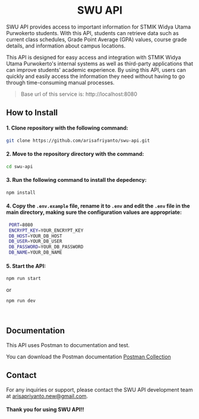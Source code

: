 <h1 align="center">SWU API</h1>

SWU API provides access to important information for STMIK Widya Utama Purwokerto students. With this API, students can retrieve data such as current class schedules, Grade Point Average (GPA) values, course grade details, and information about campus locations.

This API is designed for easy access and integration with STMIK Widya Utama Purwokerto's internal systems as well as third-party applications that can improve students' academic experience. By using this API, users can quickly and easily access the information they need without having to go through time-consuming manual processes.

> Base url of this service is: http://localhost:8080

## How to Install

#### 1. Clone repository with the following command:
   
   ```bash
   git clone https://github.com/arisafriyanto/swu-api.git
   ```
    
#### 2. Move to the repository directory with the command:
   
   ```bash
   cd swu-api
   ```

#### 3. Run the following command to install the depedency:

   ```bash
   npm install
   ```

#### 4. Copy the `.env.example` file, rename it to `.env` and edit the `.env` file in the main directory, making sure the configuration values are appropriate:

   ```bash
    PORT=8080
    ENCRYPT_KEY=YOUR_ENCRYPT_KEY
    DB_HOST=YOUR_DB_HOST
    DB_USER=YOUR_DB_USER
    DB_PASSWORD=YOUR_DB_PASSWORD
    DB_NAME=YOUR_DB_NAME
   ```
  
#### 5. Start the API:

   ```bash
   npm run start
   ```

   or

   ```bash
   npm run dev
   ```
   <br>
  
## Documentation

This API uses Postman to documentation and test.

You can download the Postman documentation [Postman Collection](https://documenter.getpostman.com/view/33657932/2sA3JGfjHi)

## Contact

For any inquiries or support, please contact the SWU API development team at [arisapriyanto.new@gmail.com](mailto:arisapriyanto.new@gmail.com).
#### Thank you for using SWU API!!
